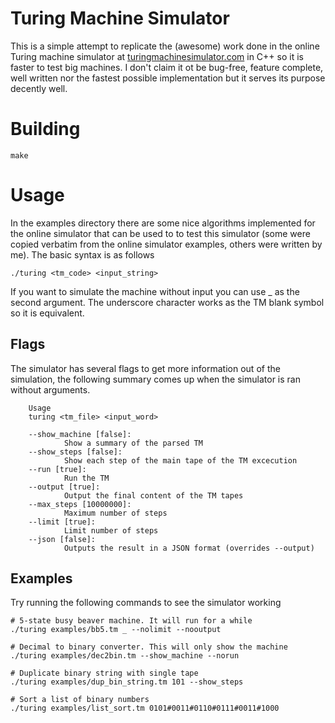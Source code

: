 # Turing Machine Simulator
This is a simple attempt to replicate the (awesome) work done in the online Turing machine simulator at [turingmachinesimulator.com](http://turingmachinesimulator.com) in C++ so it is faster to test big machines.
I don't claim it ot be bug-free, feature complete, well written nor the fastest possible implementation but it serves its purpose decently well.

# Building
    make

# Usage
In the examples directory there are some nice algorithms implemented for the online simulator that can be used to to test this simulator (some were copied verbatim from the online simulator examples, others were written by me). The basic syntax is as follows

    ./turing <tm_code> <input_string>

If you want to simulate the machine without input you can use _ as the second argument. The underscore character works as the TM blank symbol so it is equivalent.

## Flags
The simulator has several flags to get more information out of the simulation, the following summary comes up when the simulator is ran without arguments.

		Usage
		turing <tm_file> <input_word>

		--show_machine [false]:
				Show a summary of the parsed TM
		--show_steps [false]:
				Show each step of the main tape of the TM excecution
		--run [true]:
				Run the TM
		--output [true]:
				Output the final content of the TM tapes
		--max_steps [10000000]:
				Maximum number of steps
		--limit [true]:
				Limit number of steps
		--json [false]:
        		Outputs the result in a JSON format (overrides --output)

## Examples
Try running the following commands to see the simulator working

    # 5-state busy beaver machine. It will run for a while
    ./turing examples/bb5.tm _ --nolimit --nooutput

    # Decimal to binary converter. This will only show the machine
    ./turing examples/dec2bin.tm --show_machine --norun

    # Duplicate binary string with single tape
    ./turing examples/dup_bin_string.tm 101 --show_steps

    # Sort a list of binary numbers
    ./turing examples/list_sort.tm 0101#0011#0110#0111#0011#1000
